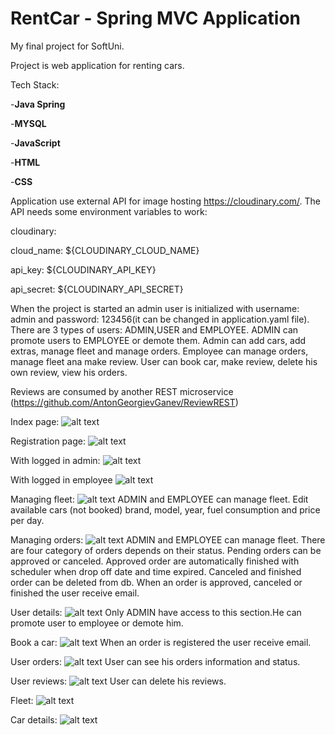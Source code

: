 # RentCar - Spring MVC Application

My final project for SoftUni.

Project is web application for renting cars.

Tech Stack:

-**Java Spring**

-**MYSQL**

-**JavaScript**

-**HTML**

-**CSS**

Application use external API for image hosting https://cloudinary.com/.
The API needs some environment variables to work:

cloudinary:

cloud_name: ${CLOUDINARY_CLOUD_NAME}

api_key: ${CLOUDINARY_API_KEY}

api_secret: ${CLOUDINARY_API_SECRET}


When the project is started an admin user is initialized with username: admin and password: 123456(it can be changed in application.yaml file).
There are 3 types of users: ADMIN,USER and EMPLOYEE.
ADMIN can promote users to EMPLOYEE or demote them.
Admin can add cars, add extras, manage fleet and manage orders.
Employee can manage orders, manage fleet ana make review.
User can book car, make review, delete his own review, view his orders.

Reviews are consumed by another REST microservice (https://github.com/AntonGeorgievGanev/ReviewREST)


Index page:
![alt text](src/main/resources/static/readmeImg/index.png)

Registration page:
![alt text](src/main/resources/static/readmeImg/register.png)

With logged in admin:
![alt text](src/main/resources/static/readmeImg/admin_logedin.png)

With logged in employee
![alt text](src/main/resources/static/readmeImg/employee_index.png)

Managing fleet:
![alt text](src/main/resources/static/readmeImg/manage_fleet.png)
ADMIN and EMPLOYEE can manage fleet.
Edit available cars (not booked) brand, model, year, fuel consumption and price per day.

Managing orders:
![alt text](src/main/resources/static/readmeImg/manage_orders.png)
ADMIN and EMPLOYEE can manage fleet.
There are four category of orders depends on their status.
Pending orders can be approved or canceled.
Approved order are automatically finished with scheduler when drop off date and time expired.
Canceled and finished order can be deleted from db.
When an order is approved, canceled or finished the user receive email.

User details:
![alt text](src/main/resources/static/readmeImg/users_details.png)
Only ADMIN have access to this section.He can promote user to employee or demote him.

Book a car:
![alt text](src/main/resources/static/readmeImg/book_car.png)
When an order is registered the user receive email.

User orders:
![alt text](src/main/resources/static/readmeImg/user_orders.png)
User can see his orders information and status.

User reviews:
![alt text](src/main/resources/static/readmeImg/user_reviews.png)
User can delete his reviews.

Fleet:
![alt text](src/main/resources/static/readmeImg/fleet.png)

Car details:
![alt text](src/main/resources/static/readmeImg/car_details.png)
